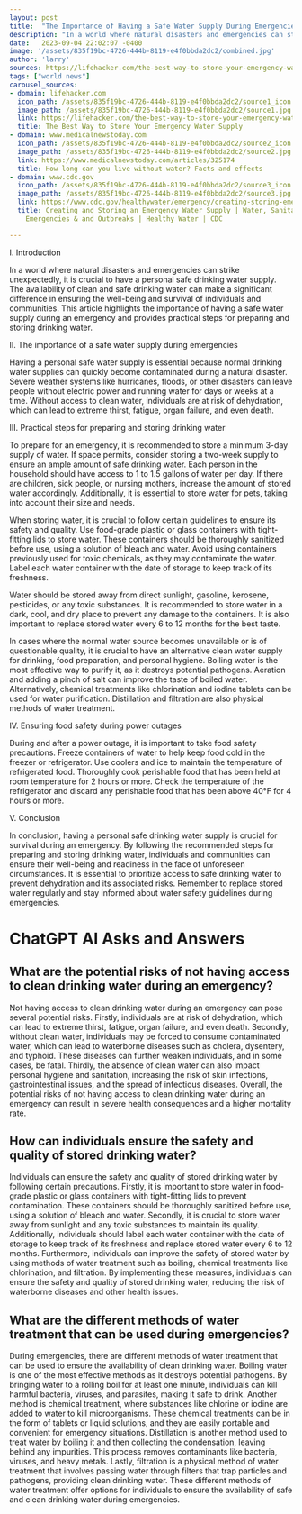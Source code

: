 ```yaml
---
layout: post
title:  "The Importance of Having a Safe Water Supply During Emergencies"
description: "In a world where natural disasters and emergencies can strike unexpectedly, it is crucial to have a personal safe drinking water supply. The availability of clean and safe drinking water can make a significant difference in ensuring the well-being and survival of individuals and communities."
date:   2023-09-04 22:02:07 -0400
image: '/assets/835f19bc-4726-444b-8119-e4f0bbda2dc2/combined.jpg'
author: 'larry'
sources: https://lifehacker.com/the-best-way-to-store-your-emergency-water-supply-1850792598?utm_source=regular https://edis.ifas.ufl.edu/publication/SS439 https://www.medicalnewstoday.com/articles/325174 https://edis.ifas.ufl.edu/publication/SS439 https://www.cdc.gov/healthywater/emergency/creating-storing-emergency-water-supply.html https://www.fda.gov/food/buy-store-serve-safe-food/food-and-water-safety-during-power-outages-and-floods
tags: ["world news"]
carousel_sources:
- domain: lifehacker.com
  icon_path: /assets/835f19bc-4726-444b-8119-e4f0bbda2dc2/source1_icon.jpg
  image_path: /assets/835f19bc-4726-444b-8119-e4f0bbda2dc2/source1.jpg
  link: https://lifehacker.com/the-best-way-to-store-your-emergency-water-supply-1850792598?utm_source=regular
  title: The Best Way to Store Your Emergency Water Supply
- domain: www.medicalnewstoday.com
  icon_path: /assets/835f19bc-4726-444b-8119-e4f0bbda2dc2/source2_icon.jpg
  image_path: /assets/835f19bc-4726-444b-8119-e4f0bbda2dc2/source2.jpg
  link: https://www.medicalnewstoday.com/articles/325174
  title: How long can you live without water? Facts and effects
- domain: www.cdc.gov
  icon_path: /assets/835f19bc-4726-444b-8119-e4f0bbda2dc2/source3_icon.jpg
  image_path: /assets/835f19bc-4726-444b-8119-e4f0bbda2dc2/source3.jpg
  link: https://www.cdc.gov/healthywater/emergency/creating-storing-emergency-water-supply.html
  title: Creating and Storing an Emergency Water Supply | Water, Sanitation, & Hygiene-related
    Emergencies & and Outbreaks | Healthy Water | CDC

---
```


I. Introduction

In a world where natural disasters and emergencies can strike unexpectedly, it is crucial to have a personal safe drinking water supply. The availability of clean and safe drinking water can make a significant difference in ensuring the well-being and survival of individuals and communities. This article highlights the importance of having a safe water supply during an emergency and provides practical steps for preparing and storing drinking water.

II. The importance of a safe water supply during emergencies

Having a personal safe water supply is essential because normal drinking water supplies can quickly become contaminated during a natural disaster. Severe weather systems like hurricanes, floods, or other disasters can leave people without electric power and running water for days or weeks at a time. Without access to clean water, individuals are at risk of dehydration, which can lead to extreme thirst, fatigue, organ failure, and even death.

III. Practical steps for preparing and storing drinking water

To prepare for an emergency, it is recommended to store a minimum 3-day supply of water. If space permits, consider storing a two-week supply to ensure an ample amount of safe drinking water. Each person in the household should have access to 1 to 1.5 gallons of water per day. If there are children, sick people, or nursing mothers, increase the amount of stored water accordingly. Additionally, it is essential to store water for pets, taking into account their size and needs.

When storing water, it is crucial to follow certain guidelines to ensure its safety and quality. Use food-grade plastic or glass containers with tight-fitting lids to store water. These containers should be thoroughly sanitized before use, using a solution of bleach and water. Avoid using containers previously used for toxic chemicals, as they may contaminate the water. Label each water container with the date of storage to keep track of its freshness.

Water should be stored away from direct sunlight, gasoline, kerosene, pesticides, or any toxic substances. It is recommended to store water in a dark, cool, and dry place to prevent any damage to the containers. It is also important to replace stored water every 6 to 12 months for the best taste.

In cases where the normal water source becomes unavailable or is of questionable quality, it is crucial to have an alternative clean water supply for drinking, food preparation, and personal hygiene. Boiling water is the most effective way to purify it, as it destroys potential pathogens. Aeration and adding a pinch of salt can improve the taste of boiled water. Alternatively, chemical treatments like chlorination and iodine tablets can be used for water purification. Distillation and filtration are also physical methods of water treatment.

IV. Ensuring food safety during power outages

During and after a power outage, it is important to take food safety precautions. Freeze containers of water to help keep food cold in the freezer or refrigerator. Use coolers and ice to maintain the temperature of refrigerated food. Thoroughly cook perishable food that has been held at room temperature for 2 hours or more. Check the temperature of the refrigerator and discard any perishable food that has been above 40°F for 4 hours or more.

V. Conclusion

In conclusion, having a personal safe drinking water supply is crucial for survival during an emergency. By following the recommended steps for preparing and storing drinking water, individuals and communities can ensure their well-being and readiness in the face of unforeseen circumstances. It is essential to prioritize access to safe drinking water to prevent dehydration and its associated risks. Remember to replace stored water regularly and stay informed about water safety guidelines during emergencies.


# ChatGPT AI Asks and Answers
## What are the potential risks of not having access to clean drinking water during an emergency?
Not having access to clean drinking water during an emergency can pose several potential risks. Firstly, individuals are at risk of dehydration, which can lead to extreme thirst, fatigue, organ failure, and even death. Secondly, without clean water, individuals may be forced to consume contaminated water, which can lead to waterborne diseases such as cholera, dysentery, and typhoid. These diseases can further weaken individuals, and in some cases, be fatal. Thirdly, the absence of clean water can also impact personal hygiene and sanitation, increasing the risk of skin infections, gastrointestinal issues, and the spread of infectious diseases. Overall, the potential risks of not having access to clean drinking water during an emergency can result in severe health consequences and a higher mortality rate.

## How can individuals ensure the safety and quality of stored drinking water?
Individuals can ensure the safety and quality of stored drinking water by following certain precautions. Firstly, it is important to store water in food-grade plastic or glass containers with tight-fitting lids to prevent contamination. These containers should be thoroughly sanitized before use, using a solution of bleach and water. Secondly, it is crucial to store water away from sunlight and any toxic substances to maintain its quality. Additionally, individuals should label each water container with the date of storage to keep track of its freshness and replace stored water every 6 to 12 months. Furthermore, individuals can improve the safety of stored water by using methods of water treatment such as boiling, chemical treatments like chlorination, and filtration. By implementing these measures, individuals can ensure the safety and quality of stored drinking water, reducing the risk of waterborne diseases and other health issues.

## What are the different methods of water treatment that can be used during emergencies?
During emergencies, there are different methods of water treatment that can be used to ensure the availability of clean drinking water. Boiling water is one of the most effective methods as it destroys potential pathogens. By bringing water to a rolling boil for at least one minute, individuals can kill harmful bacteria, viruses, and parasites, making it safe to drink. Another method is chemical treatment, where substances like chlorine or iodine are added to water to kill microorganisms. These chemical treatments can be in the form of tablets or liquid solutions, and they are easily portable and convenient for emergency situations. Distillation is another method used to treat water by boiling it and then collecting the condensation, leaving behind any impurities. This process removes contaminants like bacteria, viruses, and heavy metals. Lastly, filtration is a physical method of water treatment that involves passing water through filters that trap particles and pathogens, providing clean drinking water. These different methods of water treatment offer options for individuals to ensure the availability of safe and clean drinking water during emergencies.

